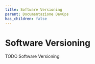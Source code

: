 ```yaml
---
title: Software Versioning
parent: Documentazione DevOps
has_children: false
---
```


# Software Versioning

TODO Software Versioning